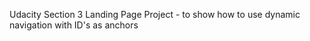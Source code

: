 Udacity Section 3 Landing Page Project - to show how to use dynamic navigation with ID's as anchors
